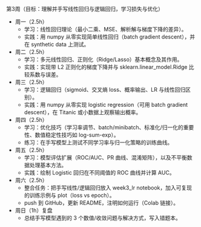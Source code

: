 第3周（目标：理解并手写线性回归与逻辑回归，学习损失与优化）

- 周一（2.5h）
  - 学习：线性回归理论（最小二乘、MSE、解析解与梯度下降的差异）。
  - 实践：用 numpy 从零实现简单线性回归（batch gradient descent），并在 synthetic data 上测试。
- 周二（2.5h）
  - 学习：多元线性回归、正则化（Ridge/Lasso）基本概念及其作用。
  - 实践：实现带 L2 正则化的梯度下降并与 sklearn.linear_model.Ridge 比较系数与误差。
- 周三（2.5h）
  - 学习：逻辑回归（sigmoid、交叉熵 loss、概率输出、LR 与线性回归区别）。
  - 实践：用 numpy 从零实现 logistic regression（可用 batch gradient descent），在 Titanic 或小数据上观察输出概率。
- 周四（2.5h）
  - 学习：优化技巧（学习率调节、batch/minibatch、标准化/归一化的重要性、数值稳定性技巧如 log-sum-exp）。
  - 练习：在手写模型上测试不同学习率与归一化策略的训练曲线。
- 周五（2.5h）
  - 学习：模型评估扩展（ROC/AUC、PR 曲线、混淆矩阵），以及不平衡数据处理基本方法。
  - 实践：绘制 Logistic 回归在不同阈值的 ROC 曲线并计算 AUC。
- 周六（2.5h）
  - 整合任务：把手写线性/逻辑回归放入 week3_lr notebook，加入可复现的训练示例与 plot（loss vs epoch）。
  - push 到 GitHub，更新 README，注明如何运行（Colab 链接）。
- 周日（1h）复盘
  - 总结手写模型遇到的 3 个数值/收敛问题与解决方式，写入错题本。
